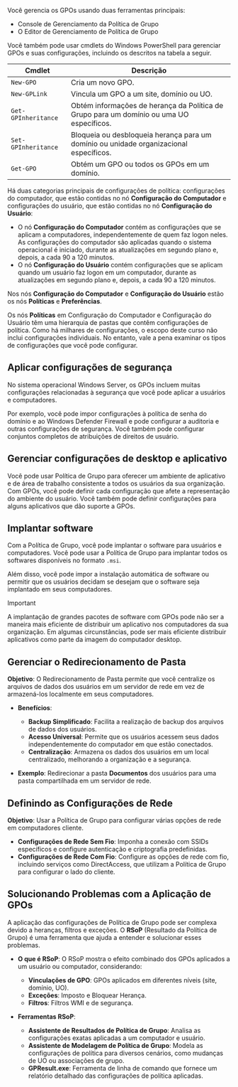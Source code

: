 Você gerencia os GPOs usando duas ferramentas principais:

- Console de Gerenciamento da Política de Grupo
- O Editor de Gerenciamento de Política de Grupo

Você também pode usar cmdlets do Windows PowerShell para gerenciar GPOs e suas configurações, incluindo os descritos na tabela a seguir.

|**Cmdlet**|**Descrição**|
|---|---|
|`New-GPO`|Cria um novo GPO.|
|`New-GPLink`|Vincula um GPO a um site, domínio ou UO.|
|`Get-GPInheritance`|Obtém informações de herança da Política de Grupo para um domínio ou uma UO específicos.|
|`Set-GPInheritance`|Bloqueia ou desbloqueia herança para um domínio ou unidade organizacional específicos.|
|`Get-GPO`|Obtém um GPO ou todos os GPOs em um domínio.|

Há duas categorias principais de configurações de política: configurações do computador, que estão contidas no nó **Configuração do Computador** e configurações do usuário, que estão contidas no nó **Configuração do Usuário**:

- O nó **Configuração do Computador** contém as configurações que se aplicam a computadores, independentemente de quem faz logon neles. As configurações do computador são aplicadas quando o sistema operacional é iniciado, durante as atualizações em segundo plano e, depois, a cada 90 a 120 minutos.
- O nó **Configuração do Usuário** contém configurações que se aplicam quando um usuário faz logon em um computador, durante as atualizações em segundo plano e, depois, a cada 90 a 120 minutos.

Nos nós **Configuração do Computador** e **Configuração do Usuário** estão os nós **Políticas** e **Preferências**.

Os nós **Políticas** em Configuração do Computador e Configuração do Usuário têm uma hierarquia de pastas que contêm configurações de política. Como há milhares de configurações, o escopo deste curso não inclui configurações individuais. No entanto, vale a pena examinar os tipos de configurações que você pode configurar.

## Aplicar configurações de segurança
No sistema operacional Windows Server, os GPOs incluem muitas configurações relacionadas à segurança que você pode aplicar a usuários e computadores.

Por exemplo, você pode impor configurações à política de senha do domínio e ao Windows Defender Firewall e pode configurar a auditoria e outras configurações de segurança. Você também pode configurar conjuntos completos de atribuições de direitos de usuário.

## Gerenciar configurações de desktop e aplicativo
Você pode usar Política de Grupo para oferecer um ambiente de aplicativo e de área de trabalho consistente a todos os usuários da sua organização. Com GPOs, você pode definir cada configuração que afete a representação do ambiente do usuário. Você também pode definir configurações para alguns aplicativos que dão suporte a GPOs.

## Implantar software
Com a Política de Grupo, você pode implantar o software para usuários e computadores. Você pode usar a Política de Grupo para implantar todos os softwares disponíveis no formato ``.msi``.

Além disso, você pode impor a instalação automática de software ou permitir que os usuários decidam se desejam que o software seja implantado em seus computadores.

>[!important]
>A implantação de grandes pacotes de software com GPOs pode não ser a maneira mais eficiente de distribuir um aplicativo nos computadores da sua organização. Em algumas circunstâncias, pode ser mais eficiente distribuir aplicativos como parte da imagem do computador desktop.

## Gerenciar o Redirecionamento de Pasta
**Objetivo**: O Redirecionamento de Pasta permite que você centralize os arquivos de dados dos usuários em um servidor de rede em vez de armazená-los localmente em seus computadores.

- **Benefícios**:
    
    - **Backup Simplificado**: Facilita a realização de backup dos arquivos de dados dos usuários.
    - **Acesso Universal**: Permite que os usuários acessem seus dados independentemente do computador em que estão conectados.
    - **Centralização**: Armazena os dados dos usuários em um local centralizado, melhorando a organização e a segurança.
- **Exemplo**: Redirecionar a pasta **Documentos** dos usuários para uma pasta compartilhada em um servidor de rede.
    

## Definindo as Configurações de Rede
**Objetivo**: Usar a Política de Grupo para configurar várias opções de rede em computadores cliente.

- **Configurações de Rede Sem Fio**: Imponha a conexão com SSIDs específicos e configure autenticação e criptografia predefinidas.
- **Configurações de Rede Com Fio**: Configure as opções de rede com fio, incluindo serviços como DirectAccess, que utilizam a Política de Grupo para configurar o lado do cliente.

## Solucionando Problemas com a Aplicação de GPOs
A aplicação das configurações de Política de Grupo pode ser complexa devido a heranças, filtros e exceções. O **RSoP** (Resultado da Política de Grupo) é uma ferramenta que ajuda a entender e solucionar esses problemas.

- **O que é RSoP**: O RSoP mostra o efeito combinado dos GPOs aplicados a um usuário ou computador, considerando:
    
    - **Vinculações de GPO**: GPOs aplicados em diferentes níveis (site, domínio, UO).
    - **Exceções**: Imposto e Bloquear Herança.
    - **Filtros**: Filtros WMI e de segurança.
- **Ferramentas RSoP**:
    
    - **Assistente de Resultados de Política de Grupo**: Analisa as configurações exatas aplicadas a um computador e usuário.
    - **Assistente de Modelagem de Política de Grupo**: Modela as configurações de política para diversos cenários, como mudanças de UO ou associações de grupo.
    - **GPResult.exe**: Ferramenta de linha de comando que fornece um relatório detalhado das configurações de política aplicadas.
















